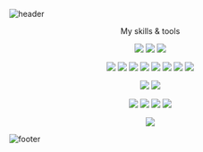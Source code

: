 



![header](https://capsule-render.vercel.app/api?type=waving&color=768390&height=200&section=header&text=Juhani%20Kangas&fontSize=50&fontColor=22272e&animation=fadeIn&fontAlignY=38&descAlignY=51&descAlign=62)
<p align='center'>My skills & tools</p>
<p align='center'>
    <img src="https://img.shields.io/badge/Windows-10-2376bc?style=flat-square&logo=windows&logoColor=ffffff"/>
    <img src="https://img.shields.io/badge/.NET-512BD4?style=flat-square&logo=.NET&logoColor=ffffff"/>
    <img src="https://img.shields.io/badge/IDE-Visual%20Studio%20Code-007ACC?style=flat-square&logo=Visual-Studio-Code&logoColor=ffffff"/>
</p>
<p align='center'>
    <img src="https://img.shields.io/badge/-React-61dafb?style=flat-square&logo=react&logoColor=ffffff"/>
    <img src="https://img.shields.io/badge/-Next.js-000000?style=flat-square&logo=Next.js&logoColor=ffffff"/>
    <img src="https://img.shields.io/badge/-CSS3-1572B6?style=flat-square&logo=css3&logoColor=white"/>
    <img src="https://img.shields.io/badge/-HTML5-E34F26?style=flat-square&logo=html5&logoColor=white"/>
    <img src="https://img.shields.io/badge/-JavaScript-f7e018?style=flat-square&logo=javascript&logoColor=white"/>
    <img src="https://img.shields.io/badge/-TypeScript-3178C6?style=flat-square&logo=typescript&logoColor=ffffff"/>
    <img src="https://img.shields.io/badge/-Chart.js-FF6384?style=flat-square&logo=chart.js&logoColor=white"/>
     <img src="https://img.shields.io/badge/-Python3-3776AB?style=flat-square&logo=python&logoColor=ffffff"/>
</p>
<p align='center'>
    <img src="https://img.shields.io/badge/-Git-f05032?style=flat-square&logo=git&logoColor=white"/>
    <img src="https://img.shields.io/badge/-Node.js-43853d?style=flat-square&logo=node.js&logoColor=ffffff"/>
</p>
<p align='center'>
    <img src="https://img.shields.io/badge/SQLite-003B57?style=flat-square&logo=SQLite&logoColor=ffffff"/>
    <img src="https://img.shields.io/badge/MySQL-4479A1?style=flat-square&logo=MySQL&logoColor=ffffff"/>
    <img src="https://img.shields.io/badge/MongoDB-47A248?style=flat-square&logo=MongoDB&logoColor=ffffff"/>
    <img src="https://img.shields.io/badge/Postman-FF6C37?style=flat-square&logo=Postman&logoColor=ffffff"/>
</p>
<p align='center'>
    <img src="https://img.shields.io/badge/Unity-000000?style=flat-square&logo=Unity&logoColor=ffffff"/>
</p>

![footer](https://capsule-render.vercel.app/api?type=waving&color=768390&height=200&section=footer&animation=fadeIn&fontAlignY=38&descAlignY=51&descAlign=62)


